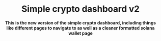 <h1 align="center">Simple crypto dashboard v2</h1>

<h4 align="center">This is the new version of the simple crypto dashboard, including things like different pages to navigate to as well as a cleaner formatted solana wallet page</h4>